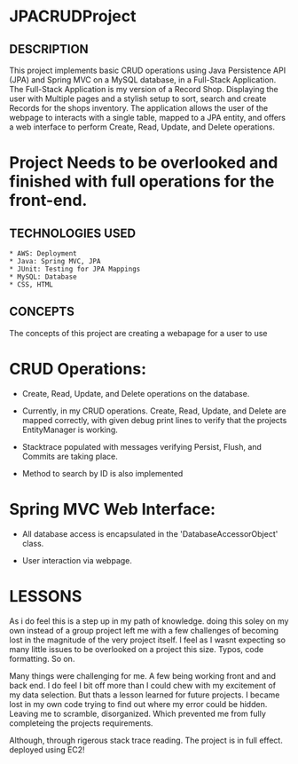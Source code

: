 # JPACRUDProject


## DESCRIPTION
This project implements basic CRUD operations using Java Persistence API (JPA) and Spring MVC on a MySQL database, in a Full-Stack Application. 
The Full-Stack Application is my version of a Record Shop. Displaying the user with Multiple pages and a stylish setup to sort, search and create Records for the shops inventory.
The application allows the user of the webpage to interacts with a single table, mapped to a JPA entity, and offers a web interface to perform Create, Read, Update, and Delete operations.

# Project Needs to be overlooked and finished with full operations for the front-end.

## TECHNOLOGIES USED
 	* AWS: Deployment
 	* Java: Spring MVC, JPA
 	* JUnit: Testing for JPA Mappings
 	* MySQL: Database
 	* CSS, HTML
 
## CONCEPTS
The concepts of this project are creating a webapage for a user to use 

 # CRUD Operations:

  * Create, Read, Update, and Delete operations on the database.

  * Currently, in my CRUD operations. Create, Read, Update, and Delete are mapped correctly, with given debug print lines to verify that the projects EntityManager is working.

  * Stacktrace populated with messages verifying Persist, Flush, and Commits are taking place.

  * Method to search by ID is also implemented

# Spring MVC Web Interface:

 * All database access is encapsulated in the 'DatabaseAccessorObject' class.

  * User interaction via webpage.

# LESSONS
As i do feel this is a step up in my path of knowledge. doing this soley on my own instead of a group project left me with a few challenges of becoming lost in the magnitude of the very project itself. I feel as I wasnt expecting so many little issues to be overlooked on a project this size. Typos, code formatting. So on. 

Many things were challenging for me. A few being working front and and back end. I do feel I bit off more than I could chew with my excitement of my data selection. But thats a lesson learned for future projects. I became lost in my own code trying to find out where my error could be hidden. Leaving me to scramble, disorganized. Which prevented me from fully completeing the projects requirements. 

Although, through rigerous stack trace reading. The project is in full effect. deployed using EC2!
